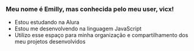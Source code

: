 ### Meu nome é **Emilly**, mas conhecida pelo meu user, **vicx!**

- Estou estudando na Alura
- Estou me desenvolvendo na linguagem JavaScript
- Utilizo esse espaço para minha organização e compartilhamento dos meu projetos desenvolvidos
